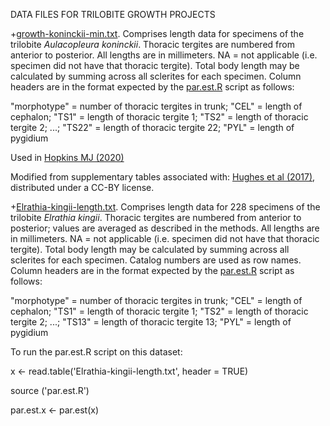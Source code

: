 DATA FILES FOR TRILOBITE GROWTH PROJECTS

+[growth-koninckii-min.txt](growth-koninckii-min.txt). Comprises length data for specimens of the trilobite <i>Aulacopleura koninckii</i>. Thoracic tergites are numbered from anterior to posterior.  All lengths are in millimeters. NA = not applicable (i.e. specimen did not have that thoracic tergite). Total body length may be calculated by summing across all sclerites for each specimen. Column headers are in the format expected by the [par.est.R](https://github.com/meljh/trilo-growth/edit/master/R/par.est.R) script as follows:

"morphotype" = number of thoracic tergites in trunk; "CEL" = length of cephalon; "TS1" = length of thoracic tergite 1; "TS2" = length of thoracic tergite 2; ...; "TS22" = length of thoracic tergite 22; "PYL" = length of pygidium

Used in [Hopkins MJ (2020)](https://paleorxiv.org/zt642/)

Modified from supplementary tables associated with: [Hughes et al (2017)](https://www.frontiersin.org/articles/10.3389/fevo.2017.00037/full), distributed under a CC-BY license.

+[Elrathia-kingii-length.txt](Elrathia-kingii-length.txt). Comprises length data for 228 specimens of the trilobite <i>Elrathia kingii</i>. Thoracic tergites are numbered from anterior to posterior; values are averaged as described in the methods.  All lengths are in millimeters. NA = not applicable (i.e. specimen did not have that thoracic tergite). Total body length may be calculated by summing across all sclerites for each specimen. Catalog numbers are used as row names. Column headers are in the format expected by the [par.est.R](https://github.com/meljh/trilo-growth/edit/master/R/par.est.R) script as follows:

"morphotype" = number of thoracic tergites in trunk; "CEL" = length of cephalon; "TS1" = length of thoracic tergite 1; "TS2" = length of thoracic tergite 2; ...; "TS13" = length of thoracic tergite 13; "PYL" = length of pygidium

To run the par.est.R script on this dataset:

x <- read.table('Elrathia-kingii-length.txt', header = TRUE)

source ('par.est.R')

par.est.x <- par.est(x)
